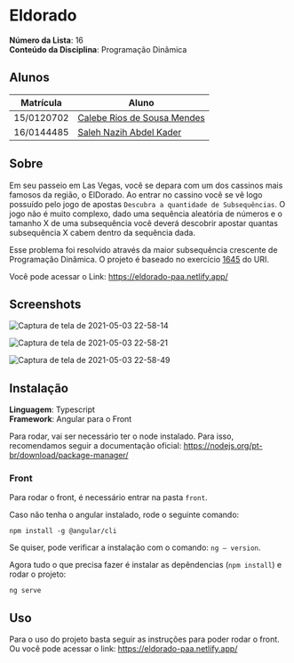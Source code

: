 # Eldorado

**Número da Lista**: 16<br>
**Conteúdo da Disciplina**: Programação Dinâmica<br>

## Alunos
|Matrícula | Aluno |
| -- | -- |
| 15/0120702  |  [Calebe Rios de Sousa Mendes](https://github.com/CalebeRios) |
| 16/0144485  |  [Saleh Nazih Abdel Kader](https://github.com/devsalula) |

## Sobre
Em seu passeio em Las Vegas, você se depara com um dos cassinos mais famosos da região, o ElDorado. Ao entrar no cassino você se vê logo possuído pelo jogo de apostas `Descubra a quantidade de Subsequências`. O jogo não é muito complexo, dado uma sequência aleatória de números e o tamanho X de uma subsequência você deverá descobrir apostar quantas subsequência X cabem dentro da sequência dada.

Esse problema foi resolvido através da maior subsequência crescente de Programação Dinâmica.
O projeto é baseado no exercício [1645](https://www.urionlinejudge.com.br/judge/pt/problems/view/1645) do URI.

Você pode acessar o Link: https://eldorado-paa.netlify.app/

## Screenshots
![Captura de tela de 2021-05-03 22-58-14](https://user-images.githubusercontent.com/35435199/116953265-353f1b00-ac63-11eb-9bb5-9f1303bdbcfc.png)

![Captura de tela de 2021-05-03 22-58-21](https://user-images.githubusercontent.com/35435199/116953277-3c662900-ac63-11eb-908d-423d8a534f5a.png)

![Captura de tela de 2021-05-03 22-58-49](https://user-images.githubusercontent.com/35435199/116953290-42f4a080-ac63-11eb-96a4-db8ff62e8ea3.png)


## Instalação 
**Linguagem**: Typescript<br>
**Framework**: Angular para o Front<br>

Para rodar, vai ser necessário ter o node instalado. Para isso, recomendamos seguir a documentação oficial: https://nodejs.org/pt-br/download/package-manager/

### Front

Para rodar o front, é necessário entrar na pasta `front`.

Caso não tenha o angular instalado, rode o seguinte comando:

`npm install -g @angular/cli`

Se quiser, pode verificar a instalação com o comando: `ng — version`.

Agora tudo o que precisa fazer é instalar as depêndencias (`npm install`) e rodar o projeto:

`ng serve`

## Uso 
Para o uso do projeto basta seguir as instruções para poder rodar o front. Ou você pode acessar o link: https://eldorado-paa.netlify.app/
